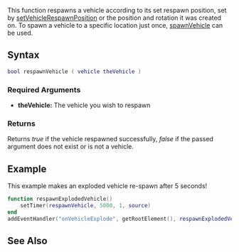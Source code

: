 This function respawns a vehicle according to its set respawn position, set by [setVehicleRespawnPosition](/setVehicleRespawnPosition.md "wikilink") or the position and rotation it was created on. To spawn a vehicle to a specific location just once, [spawnVehicle](/spawnVehicle.md "wikilink") can be used.

Syntax
------

``` lua
bool respawnVehicle ( vehicle theVehicle )
```

### Required Arguments

-   **theVehicle:** The vehicle you wish to respawn

### Returns

Returns *true* if the vehicle respawned successfully, *false* if the passed argument does not exist or is not a vehicle.

Example
-------

This example makes an exploded vehicle re-spawn after 5 seconds!

``` lua
function respawnExplodedVehicle()
    setTimer(respawnVehicle, 5000, 1, source)
end
addEventHandler("onVehicleExplode", getRootElement(), respawnExplodedVehicle)
```

See Also
--------
